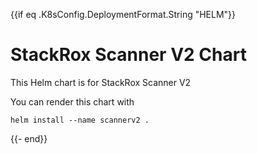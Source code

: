 {{if eq .K8sConfig.DeploymentFormat.String "HELM"}}
# StackRox Scanner V2 Chart

This Helm chart is for StackRox Scanner V2

You can render this chart with
```
helm install --name scannerv2 .
```
{{- end}}
